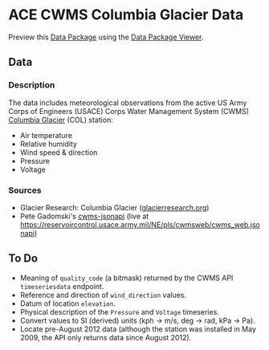 # ACE CWMS Columbia Glacier Data

Preview this [Data Package](http://specs.frictionlessdata.io/data-packages/) using the [Data Package Viewer](http://data.okfn.org/tools/view?url=https://raw.githubusercontent.com/ezwelty/cg-data/master/usace-cwms-col).

## Data

### Description

The data includes meteorological observations from the active US Army Corps of Engineers (USACE) Corps Water Management System (CWMS) [Columbia Glacier](http://glacierresearch.com/locations/columbia/) (COL) station:

- Air temperature
- Relative humidity
- Wind speed & direction
- Pressure
- Voltage

### Sources

- Glacier Research: Columbia Glacier ([glacierresearch.org](http://glacierresearch.org/))
- Pete Gadomski's [cwms-jsonapi](https://github.com/gadomski/cwms-jsonapi) (live at https://reservoircontrol.usace.army.mil/NE/pls/cwmsweb/cwms_web.jsonapi)

## To Do

- Meaning of `quality_code` (a bitmask) returned by the CWMS API `timeseriesdata` endpoint.
- Reference and direction of `wind_direction` values.
- Datum of location `elevation`.
- Physical description of the `Pressure` and `Voltage` timeseries.
- Convert values to SI (derived) units (kph -> m/s, deg -> rad, kPa -> Pa).
- Locate pre-August 2012 data (although the station was installed in May 2009, the API only returns data since August 2012).
